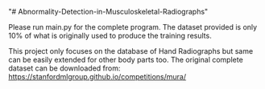 "# Abnormality-Detection-in-Musculoskeletal-Radiographs" 

Please run main.py for the complete program.
The dataset provided is only 10% of what is originally used to produce the training results.

This project only focuses on the database of Hand Radiographs but same can be easily extended for other body parts too.
The original complete dataset can be downloaded from: https://stanfordmlgroup.github.io/competitions/mura/
